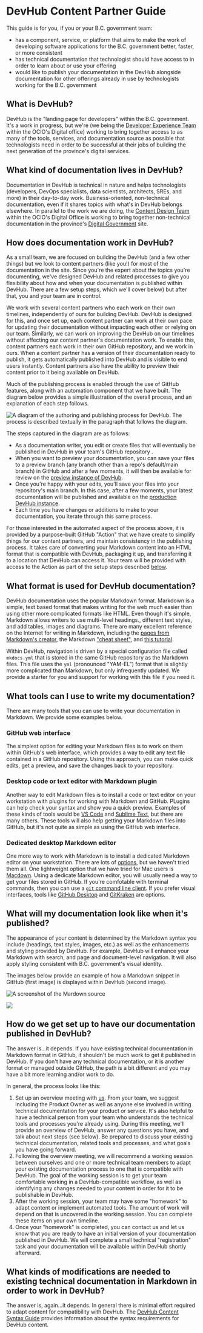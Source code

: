 # DevHub Content Partner Guide

This guide is for you, if you or your B.C. government team:

- has a component, service, or platform that aims to make the work of developing software applications for the B.C. government better, faster, or more consistent
- has technical documentation that technologist should have access to in order to learn about or use your offering
- would like to publish your documentation in the DevHub alongside documentation for other offerings already in use by technologists working for the B.C. government

## What is DevHub?

DevHub is the "landing page for developers" within the B.C. government. It's a work in progress, but we're (we being the [Developer Experience Team](mailto:developer.experience@gov.bc.ca) within the OCIO's Digital office) working to bring together access to as many of the tools, services, and documentation source as possible that technologists need in order to be successful at their jobs of building the next generation of the province's digital services.

## What kind of documentation lives in DevHub?

Documentation in DevHub is technical in nature and helps technologists (developers, DevOps specialists, data scientists, architects, SREs, and more) in their day-to-day work. Business-oriented, non-technical documentation, even if it shares topics with what's in DevHub belongs elsewhere. In parallel to the work we are doing, the [Content Design Team](mailto:do.contentdesign@gov.bc.ca) within the OCIO's Digital Office is working to bring together non-technical documentation in the province's [Digital Government](https://digital.gov.bc.ca) site.   

## How does documentation work in DevHub?

As a small team, we are focused on building the DevHub (and a few other things) but we look to content partners (like you!) for most of the documentation in the site. Since you're the expert about the topics you're documenting, we've designed DevHub and related processes to give you flexibility about how and when your documentation is published within DevHub. There are a few setup steps, which we'll cover below) but after that, you and your team are in control.

We work with several content partners who each work on their own timelines, independently of ours for building DevHub. DevHub is designed for this, and once set up, each content partner can work at their own pace for updating their documentation without impacting each other or relying on our team. Similarly, we can work on improving the DevHub on our timelines without affecting our content partner's documentation work. To enable this, content partners each work in their own GitHub repository, and we work in ours. When a content partner has a version of their documentation ready to publish, it gets automatically published into DevHub and is visible to end users instantly. Content partners also have the ability to preview their content prior to it being available on DevHub. 

Much of the publishing process is enabled through the use of GitHub features, along with an automation component that we have built. The diagram below provides a simple illustration of the overall process, and an explanation of each step follows.

![A diagram of the authoring and publishing process for DevHub. The process is described textually in the paragraph that follows the diagram.](images/devhub_publishing_process_simple.png)

The steps captured in the diagram are as follows:

- As a documentation writer, you edit or create files that will eventually be published in DevHub in your team's GitHub repository . 
- When you want to preview your documentation, you can save your files to a preview branch (any branch other than a repo's default/main branch) in GitHub and after a few moments, it will then be available for review on the [preview instance of DevHub](https://dev.developer.gov.bc.ca). 
- Once you're happy with your edits, you'll save your files into your repository's main branch. In this case, after a few moments, your latest documentation will be published and available on the [production DevHub instance](https://mvp.developer.gov.bc.ca). 
- Each time you have changes or additions to make to your documentation, you iterate through this same process.

For those interested in the automated aspect of the process above, it is provided by a purpose-built GitHub "Action" that we have create to simplify things for our content partners, and maintain consistency in the publishing process. It takes care of converting your Markdown content into an HTML format that is compatible with DevHub, packaging it up, and transferring it to a location that DevHub can access it. Your team will be provided with access to the Action as part of the setup steps described [below](#how-do-we-get-set-up-to-have-our-documentation-published-in-devhub).  

## What format is used for DevHub documentation?

DevHub documentation uses the popular Markdown format. Markdown is a simple, text based format that makes writing for the web much easier than using other more complicated formats like HTML. Even though it's simple, Markdown allows writers to use multi-level headings., different text styles, and add tables, images and diagrams. There are many excellent reference on the Internet for writing in Markdown, including  the [pages from Markdown's creator](https://daringfireball.net/projects/markdown/), the Markdown ["cheat sheet"](https://www.markdownguide.org/cheat-sheet/), and [this tutorial](https://commonmark.org/help/tutorial/).

Within DevHub, navigation is driven by a special configuration file called `mkdocs.yml` that is stored in the same GitHub repository as the Markdown files. This file uses the `yml` (pronounced "YAM-EL") format that is slightly more complicated than Markdown, but only infrequently updated. We provide a starter for you and support for working with this file if you need it. 

## What tools can I use to write my documentation?

There are many tools that you can use to write your documentation in Markdown. We provide some examples below.

### GitHub web interface 

The simplest option for editing your Markdown files is to work on them within GitHub's web interface, which provides a way to edit any text file contained in a GitHub repository.  Using this approach, you can make quick edits, get a preview, and save the changes back to your repository.

### Desktop code or text editor with Markdown plugin

Another way to edit Markdown files is to install a code or text editor on your workstation with plugins for working with Markdown and GitHub. PLugins can help check your syntax and show you a quick preview. Examples of these kinds of tools would be [VS Code](https://code.visualstudio.com) and [Sublime Text](https://www.sublimetext.com), but there are many others. These tools will also help getting your Markdown files into GitHub, but it's not quite as simple as using the GitHub web interface.

### Dedicated desktop Markdown editor

One more way to work with Markdown is to install a dedicated Markdown editor on your workstation. There are lots of [options](https://github.com/mundimark/awesome-markdown-editors), but we haven't tried them all. One lightweight option that we have tried for Mac users is [Macdown](https://macdown.uranusjr.com). Using a dedicate Markdown editor, you will usually need a way to get your files stored in GitHub. If you're comfotable with terminal commands, then you can use a [`git` command line client](https://git-scm.com/downloads). If you prefer visual interfaces, tools like [GitHub Desktop](https://desktop.github.com) and [GitKraken](https://www.gitkraken.com) are options.

## What will my documentation look like when it's published?

The appearance of your content is determined by the Markdown syntax you include (headings, text styles, images, etc.) as well as the enhancements and styling provided by DevHub. For example, DevHub will enhance your Markdown with search, and page and document-level navigation. It will also apply styling consistent with B.C. government's visual identity.

The images below provide an example of how a Markdown snippet in GitHub (first image) is displayed within DevHub (second image).

![A screenshot of the Mardown source ](images/markdown_source.png)

![](images/devhub_appearance.png)

## How do we get set up to have our documentation published in DevHub?

The answer is...it depends. If you have existing technical documentation in Markdown format in GitHub, it shouldn't be much work to get it published in DevHub. If you don't have any technical documentation, or it is another format or managed outside GitHub, the path is a bit different and you may have a bit more learning and/or work to do.  

In general, the process looks like this:

1. Set up an overview meeting with [us](mailto:developer.experience@gov.bc.ca). From your team, we suggest including the Product Owner as well as anyone else involved in writing technical documentation for your product or service. It's also helpful to have a technical person from your team who understands the technical tools and processes you're already using. During this meeting, we'll provide an overview of DevHub, answer any questions you have, and talk about next steps (see below). Be prepared to discuss your existing technical documentation, related tools and processes, and what goals you have going forward.
2.  Following the overview meeting, we will recommend a working session between ourselves and one or more  technical team members to adapt your existing documentation process to one that is compatible with DevHub. The goal of the working session is to get your team comfortable working in a DevHub-compatible workflow, as well as identifying any changes needed to your content in order for it to be publishable in DevHub.
3. After the working session, your team may have some "homework" to adapt content or implement automated tools. The amount of work will depend on that is uncovered in the working session. You can complete these items on your own timeline.
4. Once your "homework" is completed, you can contact us and let us know that you are ready to have an initial version of your documentation published in DevHub. We will complete a small technical "registration" task and your documentation will be available within DevHub shortly afterward.

## What kinds of modifications are needed to existing technical documentation in Markdown in order to work in DevHub?

The answer is, again...it depends. In general there is minimal effort required to adapt content for compatibility with DevHub. The [DevHub Content Syntax Guide](content-syntax-guide.md) provides information about the syntax requirements for DevHub content.






